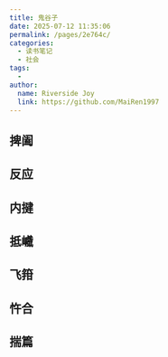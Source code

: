 ```yaml
---
title: 鬼谷子
date: 2025-07-12 11:35:06
permalink: /pages/2e764c/
categories:
  - 读书笔记
  - 社会
tags:
  - 
author: 
  name: Riverside Joy
  link: https://github.com/MaiRen1997
---
```

## 捭阖
## 反应
## 内揵
## 抵巇

## 飞箝

## 忤合

## 揣篇



## 

